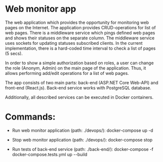 # Web monitor app

The web application which provides the opportunity for monitoring web pages on the Internet.
The application provides CRUD-operations for list of web pages. There is a middleware service which pings defined web pages and
shows their statuses on the separate column. The middleware service uses sockets for updating statuses subscribed clients.
In the current implementation, there is a hard-coded time interval to check a list of pages (5 secs).

In order to show a simple authorization based on roles, a user can change the role (Anonym, Admin) on the main page of the application. 
Thus, it allows performing add/edit operations for a list of web pages.

The app consists of two main parts: back-end (ASP.NET Core Web-API) and front-end (React.js). 
Back-end service works with PostgreSQL database.

Additionally, all described services can be executed in Docker containers.

# Commands:
 - Run web monitor application (path: ./devops/):
    docker-compose up -d
    
 - Stop web monitor application (path: ./devops/):
    docker-compose stop
    
 - Run tests of back-end service (path: ./back-end/):
    docker-compose -f docker-compose.tests.yml up --build
